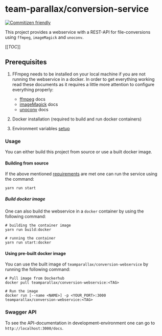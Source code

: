 # team-parallax/conversion-service

[![Commitizen friendly](https://img.shields.io/badge/commitizen-friendly-brightgreen.svg)](http://commitizen.github.io/cz-cli/)

This project provides a webservice with a REST-API for file-conversions using `ffmpeg`, `imageMagick` and `unoconv`.

[[_TOC_]]

## Prerequisites

1. FFmpeg needs to be installed on your local machine if you are not running the webservice in a docker. In order to get everything working read these documents as it requires a little more attention to configure everything properly:
    - [ffmpeg](docs/ffmpeg.md) docs
    - [imageMagick](docs/imageMagick.md) docs
    - [unoconv](docs/unoconv.md#unoconv-wrapper-docs) docs

2. Docker installation (required to build and run docker containers)
3. Environment variables [setup](docs/env-vars.md)

### Usage

You can either build this project from source or use a built docker image.

#### Building from source

If the above mentioned [requirements](#prerequisites) are met one can run the service using the command:

```console
yarn run start
```

##### Build docker image

One can also build the webservice in a `docker` container by using the following command:

```console
# building the container image
yarn run build:docker

# running the container
yarn run start:docker
```

#### Using pre-built docker image

You can use the built image of `teamparallax/conversion-webservice` by running the following command:

```console
# Pull image from Dockerhub
docker pull teamparallax/conversion-webservice:<TAG>

# Run the image
docker run [--name <NAME>] -p <YOUR_PORT>:3000 teamparallax/conversion-webservice:<TAG>
```

### Swagger API

To see the API-documentation in development-environment one can go to `http://localhost:3000/docs`.
